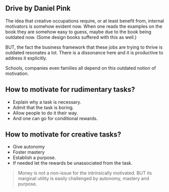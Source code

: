 ## Drive by Daniel Pink

The idea that creative occupations require, or at least benefit from, internal motivators is somehow evident now. When one reads the examples on the book they are somehow easy to guess, maybe due to the book being outdated now. (Some design books suffered with this as well.)

BUT, the fact the business framework that these jobs are trying to thrive is outdated resonates a lot. There is a dissonance here and it is productive to address it explicitly.

Schools, companies even families all depend on this outdated notion of motivation. 

## How to motivate for rudimentary tasks?

* Explain why a task is necessary.
* Admit that the task is boring.
* Allow people to do it their way.
* And one can go for conditional rewards.

## How to motivate for creative tasks?

* Give autonomy
* Foster mastery
* Establish a purpose.
* If needed let the rewards be unassociated from the task.


> Money is not a non-issue for the intrinsically motivated. BUT its marginal utility is easily challenged by autonomy, mastery and purpose. 





